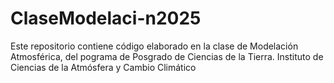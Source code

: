 # ClaseModelaci-n2025
Este repositorio contiene código elaborado en la clase de Modelación Atmosférica, del pograma de Posgrado de Ciencias de la Tierra. Instituto de Ciencias de la Atmósfera y Cambio Climático
